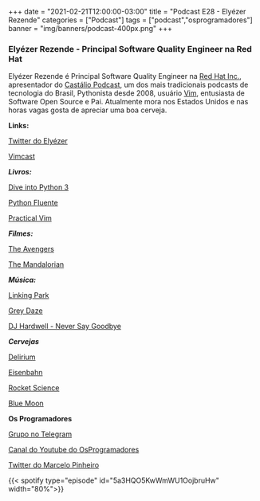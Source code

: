 +++
date = "2021-02-21T12:00:00-03:00"
title = "Podcast E28 - Elyézer Rezende"
categories = ["Podcast"]
tags = ["podcast","osprogramadores"]
banner = "img/banners/podcast-400px.png"
+++

### Elyézer Rezende - Principal Software Quality Engineer na Red Hat

Elyézer Rezende é Principal Software Quality Engineer na [Red Hat Inc.](https://www.redhat.com/en), apresentador do [Castálio Podcast](https://castalio.info/), um dos mais tradicionais podcasts de tecnologia do Brasil, Pythonista desde 2008, usuário [Vim](https://www.vim.org/), entusiasta de Software Open Source e Pai. Atualmente mora nos Estados Unidos e nas horas vagas gosta de apreciar uma boa cerveja.


**Links:**

[Twitter do Elyézer](https://twitter.com/elyezer)

[Vimcast](http://vimcasts.org/)

***Livros:***

[Dive into Python 3](https://diveintopython3.problemsolving.io/)

[Python Fluente](https://www.goodreads.com/fi/book/show/36361456-python-fluente)

[Practical Vim](https://www.goodreads.com/book/show/13607232-practical-vim?from_search=true&from_srp=true&qid=tpJnUoCy4E&rank=1)

***Filmes:***

[The Avengers](https://www.imdb.com/title/tt0848228/)

[The Mandalorian](https://www.imdb.com/title/tt8111088/)

***Música:***

[Linking Park](https://www.linkinpark.com/)

[Grey Daze](https://www.rollingstone.com/music/music-features/chester-bennington-grey-daze-amends-album-945384/)

[DJ Hardwell - Never Say Goodbye](https://www.youtube.com/watch?v=Co3w_ZxcO1U)

***Cervejas***

[Delirium](https://untappd.com/b/huyghe-brewery-delirium-tremens/4485)

[Eisenbahn](https://www.eisenbahn.com.br/)

[Rocket Science](https://untappd.com/b/fullsteam-rocket-science/7146)

[Blue Moon](https://untappd.com/b/blue-moon-brewing-company-belgian-white/3839)


**Os Programadores**

[Grupo no Telegram](https://t.me/osprogramadores)

[Canal do Youtube do OsProgramadores](https://www.youtube.com/channel/UCt_YNYGl6K5yNXlXEQDdwWg?view_as=subscriber)

[Twitter do Marcelo Pinheiro](https://twitter.com/mpinheir)


{{< spotify type="episode" id="5a3HQO5KwWmWU1OojbruHw" width="80%">}}